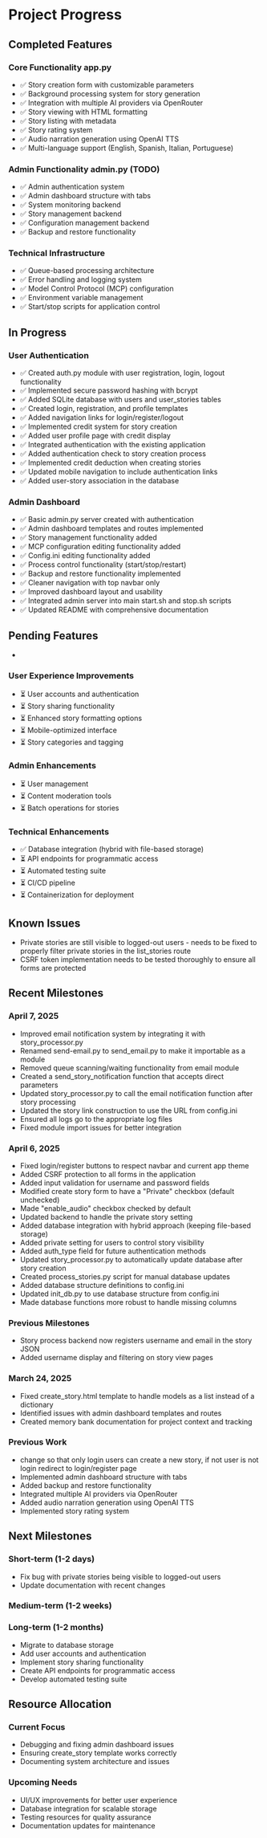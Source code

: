 # Project Progress

## Completed Features

### Core Functionality app.py
- ✅ Story creation form with customizable parameters
- ✅ Background processing system for story generation
- ✅ Integration with multiple AI providers via OpenRouter
- ✅ Story viewing with HTML formatting
- ✅ Story listing with metadata
- ✅ Story rating system
- ✅ Audio narration generation using OpenAI TTS
- ✅ Multi-language support (English, Spanish, Italian, Portuguese)

### Admin Functionality admin.py (TODO)
- ✅ Admin authentication system
- ✅ Admin dashboard structure with tabs
- ✅ System monitoring backend
- ✅ Story management backend
- ✅ Configuration management backend
- ✅ Backup and restore functionality

### Technical Infrastructure
- ✅ Queue-based processing architecture
- ✅ Error handling and logging system
- ✅ Model Control Protocol (MCP) configuration
- ✅ Environment variable management
- ✅ Start/stop scripts for application control

## In Progress

### User Authentication
- ✅ Created auth.py module with user registration, login, logout functionality
- ✅ Implemented secure password hashing with bcrypt
- ✅ Added SQLite database with users and user_stories tables
- ✅ Created login, registration, and profile templates
- ✅ Added navigation links for login/register/logout
- ✅ Implemented credit system for story creation
- ✅ Added user profile page with credit display
- ✅ Integrated authentication with the existing application
- ✅ Added authentication check to story creation process
- ✅ Implemented credit deduction when creating stories
- ✅ Updated mobile navigation to include authentication links
- ✅ Added user-story association in the database

### Admin Dashboard
- ✅ Basic admin.py server created with authentication
- ✅ Admin dashboard templates and routes implemented
- ✅ Story management functionality added
- ✅ MCP configuration editing functionality added
- ✅ Config.ini editing functionality added
- ✅ Process control functionality (start/stop/restart)
- ✅ Backup and restore functionality implemented
- ✅ Cleaner navigation with top navbar only
- ✅ Improved dashboard layout and usability
- ✅ Integrated admin server into main start.sh and stop.sh scripts
- ✅ Updated README with comprehensive documentation


## Pending Features
-
### User Experience Improvements
- ⏳ User accounts and authentication
- ⏳ Story sharing functionality
- ⏳ Enhanced story formatting options
- ⏳ Mobile-optimized interface
- ⏳ Story categories and tagging

### Admin Enhancements
- ⏳ User management
- ⏳ Content moderation tools
- ⏳ Batch operations for stories

### Technical Enhancements
- ✅ Database integration (hybrid with file-based storage)
- ⏳ API endpoints for programmatic access
- ⏳ Automated testing suite
- ⏳ CI/CD pipeline
- ⏳ Containerization for deployment

## Known Issues

- Private stories are still visible to logged-out users - needs to be fixed to properly filter private stories in the list_stories route
- CSRF token implementation needs to be tested thoroughly to ensure all forms are protected


## Recent Milestones

### April 7, 2025
- Improved email notification system by integrating it with story_processor.py
- Renamed send-email.py to send_email.py to make it importable as a module
- Removed queue scanning/waiting functionality from email module
- Created a send_story_notification function that accepts direct parameters
- Updated story_processor.py to call the email notification function after story processing
- Updated the story link construction to use the URL from config.ini
- Ensured all logs go to the appropriate log files
- Fixed module import issues for better integration

### April 6, 2025
- Fixed login/register buttons to respect navbar and current app theme
- Added CSRF protection to all forms in the application
- Added input validation for username and password fields
- Modified create story form to have a "Private" checkbox (default unchecked)
- Made "enable_audio" checkbox checked by default
- Updated backend to handle the private story setting
- Added database integration with hybrid approach (keeping file-based storage)
- Added private setting for users to control story visibility
- Added auth_type field for future authentication methods
- Updated story_processor.py to automatically update database after story creation
- Created process_stories.py script for manual database updates
- Added database structure definitions to config.ini
- Updated init_db.py to use database structure from config.ini
- Made database functions more robust to handle missing columns

### Previous Milestones
- Story process backend now registers username and email in the story JSON
- Added username display and filtering on story view pages
### March 24, 2025
- Fixed create_story.html template to handle models as a list instead of a dictionary
- Identified issues with admin dashboard templates and routes
- Created memory bank documentation for project context and tracking

### Previous Work
- change so that only login users can create a new story, if not user is not login redirect to login/register page
- Implemented admin dashboard structure with tabs
- Added backup and restore functionality
- Integrated multiple AI providers via OpenRouter
- Added audio narration generation using OpenAI TTS
- Implemented story rating system

## Next Milestones

### Short-term (1-2 days)
- Fix bug with private stories being visible to logged-out users
- Update documentation with recent changes

### Medium-term (1-2 weeks)

### Long-term (1-2 months)
- Migrate to database storage
- Add user accounts and authentication
- Implement story sharing functionality
- Create API endpoints for programmatic access
- Develop automated testing suite

## Resource Allocation

### Current Focus
- Debugging and fixing admin dashboard issues
- Ensuring create_story template works correctly
- Documenting system architecture and issues

### Upcoming Needs
- UI/UX improvements for better user experience
- Database integration for scalable storage
- Testing resources for quality assurance
- Documentation updates for maintenance
